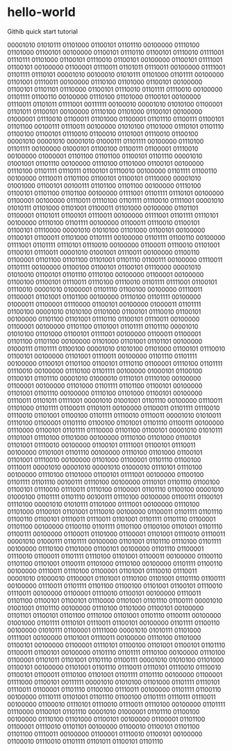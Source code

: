# hello-world
Githib quick start tutorial

00001010 01010111 01101000 01100101 01101110 00100000 01110100 01101000 01100101 00100000 01100101 01110110 01100101 01110010 01111001 01110111 01101000 01100101 01110010 01100101 00100000 01100101 01111001 01100101 00100000 01100001 01110011 01101011 01110011 00100000 01111001 01101111 01110101 00001010 00100010 01010111 01101000 01101111 00100000 01101001 01110011 00100000 01110100 01101000 01100101 00100000 01100101 01101101 01110000 01100101 01110010 01101111 01110010 00100000 01101111 01100110 00100000 01110100 01101000 01100101 00100000 01110011 01101011 01111001 00111111 00100010 00001010 01010100 01100001 01101011 01100101 00100000 01110100 01101000 01100101 00100000 01000001 01110010 01100011 01101000 01100001 01101110 01100111 01100101 01101100 00100111 01110011 00100000 01010100 01101000 01110101 01101110 01100100 01100101 01110010 01100010 01101001 01110010 01100100 00001010 00001010 00001010 01000111 01101111 00100000 01110100 01101111 00100000 01000101 01100100 01100111 01100001 01110010 00100000 01000001 01101100 01101100 01100101 01101110 00001010 01001001 01101110 00100000 01110100 01101000 01100101 00100000 01110100 01101111 01110111 01100101 01110010 00100000 01101111 01100110 00100000 01110011 01101100 01100101 01100101 01110000 00001010 01001000 01100101 00100111 01101100 01101100 00100000 01110100 01100101 01101100 01101100 00100000 01111001 01101111 01110101 00100000 01100001 00100000 01110011 01110100 01101111 01110010 01111001 00001010 01010111 01101000 01101001 01100011 01101000 00100000 01101101 01100001 01101011 01100101 01110011 00100000 01111001 01101111 01110101 00100000 01110100 01101111 00100000 01100011 01110010 01100101 01100101 01110000 00001010 01010100 01101000 01100101 00100000 01100101 01100011 01101000 01101111 00100000 01101111 01100110 00100000 01111001 01101111 01110101 01110010 00100000 01100011 01110010 01101001 01100101 01110011 00001010 01001001 01110011 00100000 01100110 01100001 01101100 01101100 01101001 01101110 01100111 00100000 01110011 01101111 00100000 01100100 01100101 01100101 01110000 00001010 01010010 01100101 01101110 01110100 00100000 01100001 00100000 01100100 01100101 01110011 01110100 01110010 01101111 01111001 01100101 01110010 00001010 01000001 01101110 01100100 00100000 01110011 01100001 01101001 01101100 00100000 01110100 01101111 00100000 01000011 01100001 01110000 01100101 00100000 01000011 01101111 01100100 00001010 01010100 01101000 01100101 01110010 01100101 00100000 01101100 01101001 01110110 01100101 01110011 00100000 01100001 00100000 01101100 01101001 01101111 01101110 00001010 01010100 01101000 01100101 01111001 00100000 01100011 01100001 01101100 01101100 00100000 01101000 01101001 01101101 00100000 01000111 01101111 01100100 00001010 01010100 01101000 01100101 01110010 01100101 00100000 01101001 01110011 00100000 01101110 01101111 00100000 01100101 01101100 01100101 01110110 01100001 01110100 01101111 01110010 00100000 01110100 01101111 00100000 01000101 01100100 01100101 01101110 00001010 01000010 01110101 01110100 00100000 01100001 00100000 01101000 01101111 01101100 01100101 00100000 01101001 01101110 00100000 01110100 01101000 01100101 00100000 01110011 01101011 01111001 00001010 01001001 01101110 00100000 01110011 01101000 01101111 01100011 01101011 00100000 01100011 01101111 01110010 01110010 01101001 01100100 01101111 01110010 01110011 00001010 01010011 01110100 01100001 01101110 01100100 01101001 01101110 01100111 00100000 01110000 01100101 01101111 01110000 01101100 01100101 00001010 01010111 01101001 01110100 01101000 00100000 01110100 01101000 01100101 01101001 01110010 00100000 01100101 01111001 01100101 01110011 00100000 01101001 01101110 00100000 01110100 01101000 01100101 01101001 01110010 00100000 01101000 01100001 01101110 01100100 01110011 00001010 00001010 00001010 01000010 01110101 01110100 00100000 01110100 01101000 01100101 01111001 00100000 01100100 01101111 01101110 00100111 01110100 00100000 01110101 01101110 01100100 01100101 01110010 01110011 01110100 01100001 01101110 01100100 00001010 01000100 01101111 01101110 00100111 01110100 00100000 01100111 01100101 01110100 00001010 01010111 01101000 01111001 00100000 01110100 01101000 01100101 01101001 01110010 00100000 01100011 01101111 01101110 01100110 01100101 01110011 01110011 01101001 01101111 01101110 01100001 01101100 00100000 01100110 01101111 01101100 01100100 01101001 01101110 01100111 00100000 01100011 01101000 01100001 01101001 01110010 01110011 00001010 01000111 01101111 00100000 01101001 01101110 01110100 01101111 00100000 01110100 01101000 01100101 00100000 01101110 01100001 01110010 01100011 01101111 01110100 01101001 01100011 00100000 01100110 01101100 01101001 01100111 01101000 01110100 00100000 01101111 01100110 00100000 01110011 01110100 01100001 01101001 01110010 01110011 00001010 01000010 01100001 01101001 01110100 01101001 01101110 01100111 00100000 01110011 01101111 01101100 01100100 01101001 01100101 01110010 01110011 00100000 01100001 01110010 01100101 00100000 01110011 01101100 01100101 01100101 01110000 01101001 01101110 01100111 00001010 01001001 01101110 00100000 01110100 01101000 01100101 00100000 01101101 01100101 01101100 01110100 01101001 01101110 01100111 00100000 01001000 01101111 01110101 01110011 01100101 00100000 01101111 01100110 00100000 01010111 01100001 01111000 00001010 01010111 01101000 01111001 00100000 01101001 01110011 00100000 01110100 01101000 01100101 00100000 01100001 01110101 01100100 01101001 01100101 01101110 01100011 01100101 00100000 01101110 01101111 01110100 00100000 01110100 01100001 01101011 01101001 01101110 01100111 00001010 01010100 01101000 01100101 00100000 01101001 01101110 01110011 01110101 01110010 01110010 01100101 01100011 01110100 01101001 01101111 01101110 00100000 01100001 01111000 01100101 00111111 00001010 01010100 01101000 01101111 01110101 01110011 01100001 01101110 01100100 01110011 00100000 01101111 01100110 00100000 01110111 01101001 01101110 01100100 01101111 01110111 01110011 00100000 01100010 01110101 01110010 01110011 01110100 00100000 01101111 01110000 01100101 01101110 00001010 01000001 01101110 01100100 00100000 01110100 01101000 01100101 00100000 01100001 01101100 01100001 01110010 01101101 00100000 01100010 01100101 01101100 01101100 01110011 00100000 01100001 01110010 01100101 00100000 01100010 01110010 01101111 01101011 01100101 01101110 

